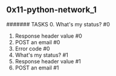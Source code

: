 ## 0x11-python-network_1


####### TASKS
0. What's my status? #0
1. Response header value #0
2. POST an email #0
3. Error code #0
4. What's my status? #1
5. Response header value #1
6. POST an email #1
